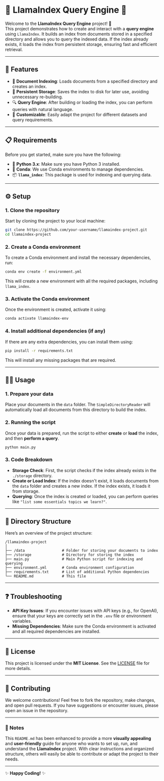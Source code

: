 # 🌟 LlamaIndex Query Engine 🌟

Welcome to the **LlamaIndex Query Engine** project! 🚀  
This project demonstrates how to create and interact with a **query engine** using `LlamaIndex`. It builds an index from documents stored in a specified directory and allows you to query the indexed data. If the index already exists, it loads the index from persistent storage, ensuring fast and efficient retrieval.

---

## 🚀 Features

- 📄 **Document Indexing**: Loads documents from a specified directory and creates an index.
- 💾 **Persistent Storage**: Saves the index to disk for later use, avoiding unnecessary re-building.
- 🔍 **Query Engine**: After building or loading the index, you can perform queries with natural language.
- 🔧 **Customizable**: Easily adapt the project for different datasets and query requirements.

---

## 📋 Requirements

Before you get started, make sure you have the following:

- 🐍 **Python 3.x**: Make sure you have Python 3 installed.
- 🍃 **Conda**: We use Conda environments to manage dependencies.
- 📦 **`llama_index`**: This package is used for indexing and querying data.

---

## ⚙️ Setup

### 1. Clone the repository

Start by cloning the project to your local machine:

```bash
git clone https://github.com/your-username/llamaindex-project.git
cd llamaindex-project
```

### 2. Create a Conda environment

To create a Conda environment and install the necessary dependencies, run:

```bash
conda env create -f environment.yml
```

This will create a new environment with all the required packages, including `llama_index`.

### 3. Activate the Conda environment

Once the environment is created, activate it using:

```bash
conda activate llamaindex-env
```

### 4. Install additional dependencies (if any)

If there are any extra dependencies, you can install them using:

```bash
pip install -r requirements.txt
```

This will install any missing packages that are required.

---

## 🏃‍♂️ Usage

### 1. Prepare your data

Place your documents in the `data` folder. The `SimpleDirectoryReader` will automatically load all documents from this directory to build the index.

### 2. Running the script

Once your data is prepared, run the script to either **create** or **load** the index, and then **perform a query**.

```bash
python main.py
```

### 3. Code Breakdown


- **Storage Check**: First, the script checks if the index already exists in the `./storage` directory.
- **Create or Load Index**: If the index doesn't exist, it loads documents from the `data` folder and creates a new index. If the index exists, it loads it from storage.
- **Querying**: Once the index is created or loaded, you can perform queries like `"list some essentials topics we learn?"`.

---

## 📂 Directory Structure

Here’s an overview of the project structure:

```
/llamaindex-project
│
├── /data                 # Folder for storing your documents to index
├── /storage              # Directory for storing the index
├── main.py               # Main Python script for indexing and querying
├── environment.yml       # Conda environment configuration
├── requirements.txt      # List of additional Python dependencies
└── README.md             # This file
```

---

## ❓ Troubleshooting

- **API Key Issues**: If you encounter issues with API keys (e.g., for OpenAI), ensure that your keys are correctly set in the `.env` file or environment variables.
- **Missing Dependencies**: Make sure the Conda environment is activated and all required dependencies are installed.

---

## 📝 License

This project is licensed under the **MIT License**. See the [LICENSE](LICENSE) file for more details.

---

## 🤝 Contributing

We welcome contributions! Feel free to fork the repository, make changes, and open pull requests. If you have suggestions or encounter issues, please open an issue in the repository.

---

### 📌 Notes

This `README.md` has been enhanced to provide a more **visually appealing** and **user-friendly** guide for anyone who wants to set up, run, and understand the **LlamaIndex** project. With clear instructions and organized structure, others will easily be able to contribute or adapt the project to their needs.

---

✨ **Happy Coding!** ✨